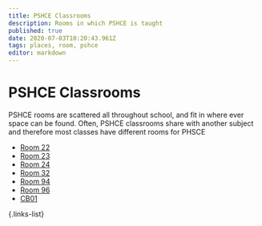 ```yaml
---
title: PSHCE Classrooms
description: Rooms in which PSHCE is taught
published: true
date: 2020-07-03T10:20:43.961Z
tags: places, room, pshce
editor: markdown
---
```


# PSHCE Classrooms
PSHCE rooms are scattered all throughout school, and fit in where ever space can be found. Often, PSHCE classrooms share with another subject and therefore most classes have different rooms for PHSCE
- [Room 22](/groups/rooms/history/22)
- [Room 23](/groups/rooms/history/23)
- [Room 24](/groups/rooms/rs/24)
- [Room 32](/groups/rooms/history/32)
- [Room 94](/groups/rooms/drama/94)
- [Room 96](/96)
- [CB01](/groups/rooms/pshce/cb01)

{.links-list}
